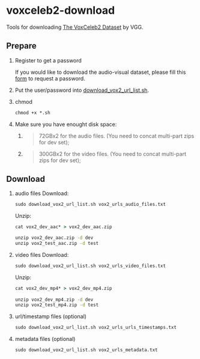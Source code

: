 # voxceleb2-download
Tools for downloading [The VoxCeleb2 Dataset](http://www.robots.ox.ac.uk/~vgg/data/voxceleb/vox2.html) by VGG.

## Prepare

1. Register to get a password

    If you would like to download the audio-visual dataset, please fill this [form](https://docs.google.com/forms/d/e/1FAIpQLSdQhpq2Be2CktaPhuadUMU7ZDJoQuRlFlzNO45xO-drWQ0AXA/viewform?fbzx=7440236747203254000) to request a password.

2. Put the user/password into [download_vox2_url_list.sh](./download_vox2_url_list.sh).
   
3. chmod
   ```cmd
   chmod +x *.sh
   ```
4. Make sure you have enought disk space: 
   1. >72GBx2 for the audio files. (You need to concat multi-part zips for dev set);
   2. >300GBx2 for the video files. (You need to concat multi-part zips for dev set);
   
## Download

1. audio files
   Download:
   ```cmd
   sudo download_vox2_url_list.sh vox2_urls_audio_files.txt
   ```
   Unzip:
    ```cmd
    cat vox2_dev_aac* > vox2_dev_aac.zip
    
    unzip vox2_dev_aac.zip -d dev
    unzip vox2_test_aac.zip -d test
    ```

2. video files
   Download:
   ```cmd
   sudo download_vox2_url_list.sh vox2_urls_video_files.txt
   ```
   Unzip: 
   ```cmd
   cat vox2_dev_mp4* > vox2_dev_mp4.zip
    
   unzip vox2_dev_mp4.zip -d dev
   unzip vox2_test_mp4.zip -d test
   ```

3. url/timestamp files (optional)
   ```cmd
   sudo download_vox2_url_list.sh vox2_urls_urls_timestamps.txt
   ```

4. metadata files (optional)
   ```cmd
   sudo download_vox2_url_list.sh vox2_urls_metadata.txt
   ```